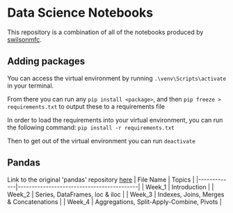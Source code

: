 # Data Science Notebooks

This repository is a combination of all of the notebooks produced by [swilsonmfc](https://github.com/swilsonmfc). 

## Adding packages
You can access the virtual environment by running `.\venv\Scripts\activate` in your terminal.

From there you can run any `pip install <package>`, and then `pip freeze > requirements.txt` to output these to a requirements file

In order to load the requirements into your virtual environment, you can run the following command: `pip install -r requirements.txt`

Then to get out of the virtual environment you can run `deactivate`

## Pandas
Link to the original 'pandas' repository [here](https://github.com/swilsonmfc/pandas)
| File Name   | Topics                                    |
|-------------|-------------------------------------------|
| Week_1      | Introduction                              |
| Week_2      | Series, DataFrames, loc & iloc            |
| Week_3      | Indexes, Joins, Merges & Concatenations   |
| Week_4      | Aggregations, Split-Apply-Combine, Pivots |
